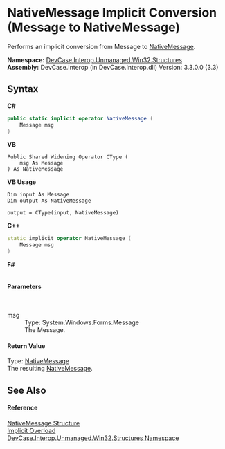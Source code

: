 # NativeMessage&nbsp;Implicit Conversion (Message to NativeMessage)
 

Performs an implicit conversion from Message to <a href="T_DevCase_Interop_Unmanaged_Win32_Structures_NativeMessage">NativeMessage</a>.

**Namespace:**&nbsp;<a href="N_DevCase_Interop_Unmanaged_Win32_Structures">DevCase.Interop.Unmanaged.Win32.Structures</a><br />**Assembly:**&nbsp;DevCase.Interop (in DevCase.Interop.dll) Version: 3.3.0.0 (3.3)

## Syntax

**C#**<br />
``` C#
public static implicit operator NativeMessage (
	Message msg
)
```

**VB**<br />
``` VB
Public Shared Widening Operator CType ( 
	msg As Message
) As NativeMessage
```

**VB Usage**<br />
``` VB Usage
Dim input As Message
Dim output As NativeMessage

output = CType(input, NativeMessage)
```

**C++**<br />
``` C++
static implicit operator NativeMessage (
	Message msg
)
```

**F#**<br />
``` F#

```


#### Parameters
&nbsp;<dl><dt>msg</dt><dd>Type: System.Windows.Forms.Message<br />The Message.</dd></dl>

#### Return Value
Type: <a href="T_DevCase_Interop_Unmanaged_Win32_Structures_NativeMessage">NativeMessage</a><br />The resulting <a href="T_DevCase_Interop_Unmanaged_Win32_Structures_NativeMessage">NativeMessage</a>.

## See Also


#### Reference
<a href="T_DevCase_Interop_Unmanaged_Win32_Structures_NativeMessage">NativeMessage Structure</a><br /><a href="Overload_DevCase_Interop_Unmanaged_Win32_Structures_NativeMessage_op_Implicit">Implicit Overload</a><br /><a href="N_DevCase_Interop_Unmanaged_Win32_Structures">DevCase.Interop.Unmanaged.Win32.Structures Namespace</a><br />